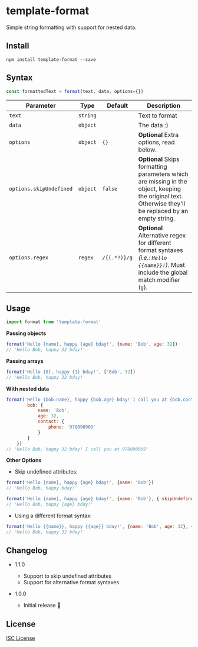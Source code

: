 # template-format

Simple string formatting with support for nested data.

## Install

    npm install template-format --save

## Syntax

```js
const formattedText = format(text, data, options={})
```

Parameter                     | Type       | Default       | Description
---                           | ---        | ---           | ---
`text`                        | `string`   |               | Text to format
`data`                        | `object`   |               | The data :)
`options`                     | `object`   | `{}`          | **Optional** Extra options, read below.
`options.skipUndefined`       | `object`   | `false`       | **Optional** Skips formatting parameters which are missing in the object, keeping the original text. Otherwise they'll be replaced by an empty string.
`options.regex`               | `regex`   | `/{(.*?)}/g`   | **Optional** Alternative regex for different format syntaxes *(i.e.: `Hello {{name}}!`)*. Must include the global match modifier (`g`).

## Usage

```js
import format from 'template-format'
```

**Passing objects**

```js
format('Hello {name}, happy {age} bday!', {name: 'Bob', age: 32})
// 'Hello Bob, happy 32 bday!'
```

**Passing arrays**

```js
format('Hello {0}, happy {1} bday!', ['Bob', 32])
// 'Hello Bob, happy 32 bday!'
```

**With nested data**

```js
format('Hello {bob.name}, happy {bob.age} bday! I call you at {bob.contact.phone}', {
        bob: {
            name: 'Bob', 
            age: 32, 
            contact: {
                phone: '978090909'
            }
        }
    })
// 'Hello Bob, happy 32 bday! I call you at 978090909'
```

**Other Options**

* Skip undefined attributes:

```js
format('Hello {name}, happy {age} bday!', {name: 'Bob'})
// 'Hello Bob, happy bday!'
```

```js
format('Hello {name}, happy {age} bday!', {name: 'Bob'}, { skipUndefined: true })
// 'Hello Bob, happy {age} bday!'
```

* Using a different format syntax:

```js
format('Hello {{name}}, happy {{age}} bday!', {name: 'Bob', age: 32}, { regex: /{{(.*?)}}/g })
// 'Hello Bob, happy 32 bday!'
```

## Changelog

* 1.1.0
    * Support to skip undefined attributes
    * Support for alternative format syntaxes

* 1.0.0 
    * Initial release :tada:

## License

[ISC License](http://opensource.org/licenses/ISC)
